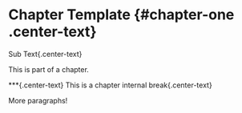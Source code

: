# Chapter Template {#chapter-one .center-text}

Sub Text{.center-text}

This is part of a chapter.

***{.center-text}
This is a chapter internal break{.center-text}

More paragraphs!
